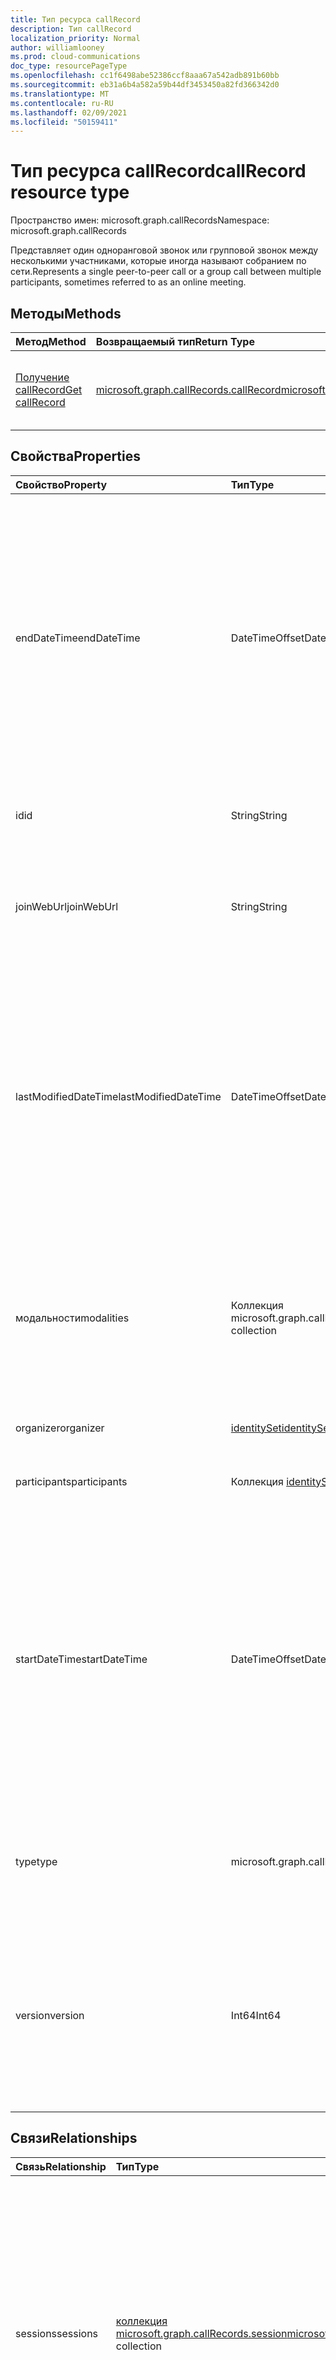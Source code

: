 ```yaml
---
title: Тип ресурса callRecord
description: Тип callRecord
localization_priority: Normal
author: williamlooney
ms.prod: cloud-communications
doc_type: resourcePageType
ms.openlocfilehash: cc1f6498abe52386ccf8aaa67a542adb891b60bb
ms.sourcegitcommit: eb31a6b4a582a59b44df3453450a82fd366342d0
ms.translationtype: MT
ms.contentlocale: ru-RU
ms.lasthandoff: 02/09/2021
ms.locfileid: "50159411"
---
```

# <a name="callrecord-resource-type"></a><span data-ttu-id="1f50e-103">Тип ресурса callRecord</span><span class="sxs-lookup"><span data-stu-id="1f50e-103">callRecord resource type</span></span>

<span data-ttu-id="1f50e-104">Пространство имен: microsoft.graph.callRecords</span><span class="sxs-lookup"><span data-stu-id="1f50e-104">Namespace: microsoft.graph.callRecords</span></span>

<span data-ttu-id="1f50e-105">Представляет один одноранговой звонок или групповой звонок между несколькими участниками, которые иногда называют собранием по сети.</span><span class="sxs-lookup"><span data-stu-id="1f50e-105">Represents a single peer-to-peer call or a group call between multiple participants, sometimes referred to as an online meeting.</span></span>

## <a name="methods"></a><span data-ttu-id="1f50e-106">Методы</span><span class="sxs-lookup"><span data-stu-id="1f50e-106">Methods</span></span>

| <span data-ttu-id="1f50e-107">Метод</span><span class="sxs-lookup"><span data-stu-id="1f50e-107">Method</span></span>       | <span data-ttu-id="1f50e-108">Возвращаемый тип</span><span class="sxs-lookup"><span data-stu-id="1f50e-108">Return Type</span></span> | <span data-ttu-id="1f50e-109">Описание</span><span class="sxs-lookup"><span data-stu-id="1f50e-109">Description</span></span> |
|:-------------|:------------|:------------|
| [<span data-ttu-id="1f50e-110">Получение callRecord</span><span class="sxs-lookup"><span data-stu-id="1f50e-110">Get callRecord</span></span>](../api/callrecords-callrecord-get.md) | [<span data-ttu-id="1f50e-111">microsoft.graph.callRecords.callRecord</span><span class="sxs-lookup"><span data-stu-id="1f50e-111">microsoft.graph.callRecords.callRecord</span></span>](callrecords-callrecord.md) | <span data-ttu-id="1f50e-112">Чтение свойств и связей объекта callRecord.</span><span class="sxs-lookup"><span data-stu-id="1f50e-112">Read properties and relationships of callRecord object.</span></span> |

## <a name="properties"></a><span data-ttu-id="1f50e-113">Свойства</span><span class="sxs-lookup"><span data-stu-id="1f50e-113">Properties</span></span>

| <span data-ttu-id="1f50e-114">Свойство</span><span class="sxs-lookup"><span data-stu-id="1f50e-114">Property</span></span>     | <span data-ttu-id="1f50e-115">Тип</span><span class="sxs-lookup"><span data-stu-id="1f50e-115">Type</span></span>        | <span data-ttu-id="1f50e-116">Описание</span><span class="sxs-lookup"><span data-stu-id="1f50e-116">Description</span></span> |
|:-------------|:------------|:------------|
|<span data-ttu-id="1f50e-117">endDateTime</span><span class="sxs-lookup"><span data-stu-id="1f50e-117">endDateTime</span></span>|<span data-ttu-id="1f50e-118">DateTimeOffset</span><span class="sxs-lookup"><span data-stu-id="1f50e-118">DateTimeOffset</span></span>|<span data-ttu-id="1f50e-119">Время в UTC, когда последний пользователь оставил вызов.</span><span class="sxs-lookup"><span data-stu-id="1f50e-119">UTC time when the last user left the call.</span></span> <span data-ttu-id="1f50e-120">Тип DateTimeOffset представляет сведения о дате и времени с использованием формата ISO 8601 и всегда указывает время в формате UTC.</span><span class="sxs-lookup"><span data-stu-id="1f50e-120">The DateTimeOffset type represents date and time information using ISO 8601 format and is always in UTC time.</span></span> <span data-ttu-id="1f50e-121">Например, значение полуночи 1 января 2014 г. в формате UTC выглядит так: `'2014-01-01T00:00:00Z'`.</span><span class="sxs-lookup"><span data-stu-id="1f50e-121">For example, midnight UTC on Jan 1, 2014 would look like this: `'2014-01-01T00:00:00Z'`</span></span>|
|<span data-ttu-id="1f50e-122">id</span><span class="sxs-lookup"><span data-stu-id="1f50e-122">id</span></span>|<span data-ttu-id="1f50e-123">String</span><span class="sxs-lookup"><span data-stu-id="1f50e-123">String</span></span>|<span data-ttu-id="1f50e-124">Уникальный идентификатор записи вызова.</span><span class="sxs-lookup"><span data-stu-id="1f50e-124">Unique identifier for the call record.</span></span> <span data-ttu-id="1f50e-125">Только для чтения.</span><span class="sxs-lookup"><span data-stu-id="1f50e-125">Read-only.</span></span>|
|<span data-ttu-id="1f50e-126">joinWebUrl</span><span class="sxs-lookup"><span data-stu-id="1f50e-126">joinWebUrl</span></span>|<span data-ttu-id="1f50e-127">String</span><span class="sxs-lookup"><span data-stu-id="1f50e-127">String</span></span>|<span data-ttu-id="1f50e-128">URL-адрес собрания, связанный с вызовом.</span><span class="sxs-lookup"><span data-stu-id="1f50e-128">Meeting URL associated to the call.</span></span> <span data-ttu-id="1f50e-129">Может быть не доступен для типа записи вызова peerToPeer.</span><span class="sxs-lookup"><span data-stu-id="1f50e-129">May not be available for a peerToPeer call record type.</span></span>|
|<span data-ttu-id="1f50e-130">lastModifiedDateTime</span><span class="sxs-lookup"><span data-stu-id="1f50e-130">lastModifiedDateTime</span></span>|<span data-ttu-id="1f50e-131">DateTimeOffset</span><span class="sxs-lookup"><span data-stu-id="1f50e-131">DateTimeOffset</span></span>|<span data-ttu-id="1f50e-132">Время создания записи вызова в UTC.</span><span class="sxs-lookup"><span data-stu-id="1f50e-132">UTC time when the call record was created.</span></span> <span data-ttu-id="1f50e-133">Тип DatetimeOffset представляет сведения о дате и времени в формате ISO 8601 и всегда используется в формате UTC.</span><span class="sxs-lookup"><span data-stu-id="1f50e-133">The DatetimeOffset type represents date and time information using ISO 8601 format and is always in UTC time.</span></span> <span data-ttu-id="1f50e-134">Например, значение полуночи 1 января 2014 г. в формате UTC выглядит так: `'2014-01-01T00:00:00Z'`.</span><span class="sxs-lookup"><span data-stu-id="1f50e-134">For example, midnight UTC on Jan 1, 2014 would look like this: `'2014-01-01T00:00:00Z'`</span></span>|
|<span data-ttu-id="1f50e-135">модальности</span><span class="sxs-lookup"><span data-stu-id="1f50e-135">modalities</span></span>|<span data-ttu-id="1f50e-136">Коллекция microsoft.graph.callRecords.modality</span><span class="sxs-lookup"><span data-stu-id="1f50e-136">microsoft.graph.callRecords.modality collection</span></span>|<span data-ttu-id="1f50e-137">Список всех модальных режимов, используемых в вызове.</span><span class="sxs-lookup"><span data-stu-id="1f50e-137">List of all the modalities used in the call.</span></span> <span data-ttu-id="1f50e-138">Возможные значения: `unknown`, `audio`, `video`, `videoBasedScreenSharing`, `data`, `screenSharing`, `unknownFutureValue`.</span><span class="sxs-lookup"><span data-stu-id="1f50e-138">Possible values are: `unknown`, `audio`, `video`, `videoBasedScreenSharing`, `data`, `screenSharing`, `unknownFutureValue`.</span></span>|
|<span data-ttu-id="1f50e-139">organizer</span><span class="sxs-lookup"><span data-stu-id="1f50e-139">organizer</span></span>|[<span data-ttu-id="1f50e-140">identitySet</span><span class="sxs-lookup"><span data-stu-id="1f50e-140">identitySet</span></span>](identityset.md)|<span data-ttu-id="1f50e-141">Удостоверение организатора.</span><span class="sxs-lookup"><span data-stu-id="1f50e-141">The organizing party's identity.</span></span>|
|<span data-ttu-id="1f50e-142">participants</span><span class="sxs-lookup"><span data-stu-id="1f50e-142">participants</span></span>|<span data-ttu-id="1f50e-143">Коллекция [identitySet](identityset.md)</span><span class="sxs-lookup"><span data-stu-id="1f50e-143">[identitySet](identityset.md) collection</span></span>|<span data-ttu-id="1f50e-144">Список отдельных удостоверений, участвующих в вызове.</span><span class="sxs-lookup"><span data-stu-id="1f50e-144">List of distinct identities involved in the call.</span></span>|
|<span data-ttu-id="1f50e-145">startDateTime</span><span class="sxs-lookup"><span data-stu-id="1f50e-145">startDateTime</span></span>|<span data-ttu-id="1f50e-146">DateTimeOffset</span><span class="sxs-lookup"><span data-stu-id="1f50e-146">DateTimeOffset</span></span>|<span data-ttu-id="1f50e-147">Время в UTC, когда первый пользователь присоединился к вызову.</span><span class="sxs-lookup"><span data-stu-id="1f50e-147">UTC time when the first user joined the call.</span></span> <span data-ttu-id="1f50e-148">Тип DatetimeOffset представляет сведения о дате и времени в формате ISO 8601 и всегда используется в формате UTC.</span><span class="sxs-lookup"><span data-stu-id="1f50e-148">The DatetimeOffset type represents date and time information using ISO 8601 format and is always in UTC time.</span></span> <span data-ttu-id="1f50e-149">Например, значение полуночи 1 января 2014 г. в формате UTC выглядит так: `'2014-01-01T00:00:00Z'`.</span><span class="sxs-lookup"><span data-stu-id="1f50e-149">For example, midnight UTC on Jan 1, 2014 would look like this: `'2014-01-01T00:00:00Z'`</span></span>|
|<span data-ttu-id="1f50e-150">type</span><span class="sxs-lookup"><span data-stu-id="1f50e-150">type</span></span>|<span data-ttu-id="1f50e-151">microsoft.graph.callRecords.callType</span><span class="sxs-lookup"><span data-stu-id="1f50e-151">microsoft.graph.callRecords.callType</span></span>|<span data-ttu-id="1f50e-152">Указывает тип вызова.</span><span class="sxs-lookup"><span data-stu-id="1f50e-152">Indicates the type of the call.</span></span> <span data-ttu-id="1f50e-153">Возможные значения: `unknown`, `groupCall`, `peerToPeer`, `unknownFutureValue`.</span><span class="sxs-lookup"><span data-stu-id="1f50e-153">Possible values are: `unknown`, `groupCall`, `peerToPeer`, `unknownFutureValue`.</span></span>|
|<span data-ttu-id="1f50e-154">version</span><span class="sxs-lookup"><span data-stu-id="1f50e-154">version</span></span>|<span data-ttu-id="1f50e-155">Int64</span><span class="sxs-lookup"><span data-stu-id="1f50e-155">Int64</span></span>|<span data-ttu-id="1f50e-156">Монотонно увеличивающаяся версия записи вызова.</span><span class="sxs-lookup"><span data-stu-id="1f50e-156">Monotonically increasing version of the call record.</span></span> <span data-ttu-id="1f50e-157">Записи вызовов более высокой версии с таким же идом включают дополнительные данные по сравнению с более низкой версией.</span><span class="sxs-lookup"><span data-stu-id="1f50e-157">Higher version call records with the same id includes additional data compared to the lower version.</span></span>|

## <a name="relationships"></a><span data-ttu-id="1f50e-158">Связи</span><span class="sxs-lookup"><span data-stu-id="1f50e-158">Relationships</span></span>

| <span data-ttu-id="1f50e-159">Связь</span><span class="sxs-lookup"><span data-stu-id="1f50e-159">Relationship</span></span> | <span data-ttu-id="1f50e-160">Тип</span><span class="sxs-lookup"><span data-stu-id="1f50e-160">Type</span></span>        | <span data-ttu-id="1f50e-161">Описание</span><span class="sxs-lookup"><span data-stu-id="1f50e-161">Description</span></span> |
|:-------------|:------------|:------------|
|<span data-ttu-id="1f50e-162">sessions</span><span class="sxs-lookup"><span data-stu-id="1f50e-162">sessions</span></span>|<span data-ttu-id="1f50e-163">[коллекция microsoft.graph.callRecords.session](callrecords-session.md)</span><span class="sxs-lookup"><span data-stu-id="1f50e-163">[microsoft.graph.callRecords.session](callrecords-session.md) collection</span></span>|<span data-ttu-id="1f50e-164">Список сеансов, участвующих в вызове.</span><span class="sxs-lookup"><span data-stu-id="1f50e-164">List of sessions involved in the call.</span></span> <span data-ttu-id="1f50e-165">Одноранговые вызовы обычно имеют только один сеанс, тогда как групповые вызовы обычно имеют по крайней мере один сеанс на участника.</span><span class="sxs-lookup"><span data-stu-id="1f50e-165">Peer-to-peer calls typically only have one session, whereas group calls typically have at least one session per participant.</span></span> <span data-ttu-id="1f50e-166">Только для чтения.</span><span class="sxs-lookup"><span data-stu-id="1f50e-166">Read-only.</span></span> <span data-ttu-id="1f50e-167">Допускается значение null.</span><span class="sxs-lookup"><span data-stu-id="1f50e-167">Nullable.</span></span>|

## <a name="json-representation"></a><span data-ttu-id="1f50e-168">Представление JSON</span><span class="sxs-lookup"><span data-stu-id="1f50e-168">JSON representation</span></span>

<span data-ttu-id="1f50e-169">Ниже указано представление ресурса в формате JSON.</span><span class="sxs-lookup"><span data-stu-id="1f50e-169">The following is a JSON representation of the resource.</span></span>

<!-- {
  "blockType": "resource",
  "optionalProperties": [

  ],
  "@odata.type": "microsoft.graph.callRecords.callRecord",
  "keyProperty": "id"
}-->

```json
{
  "endDateTime": "String (timestamp)",
  "id": "String (identifier)",
  "joinWebUrl": "String",
  "lastModifiedDateTime": "String (timestamp)",
  "modalities": ["string"],
  "organizer": {"@odata.type": "microsoft.graph.identitySet"},
  "participants": [{"@odata.type": "microsoft.graph.identitySet"}],
  "startDateTime": "String (timestamp)",
  "type": "string",
  "version": 1024
}
```

<!-- uuid: 16cd6b66-4b1a-43a1-adaf-3a886856ed98
2019-02-04 14:57:30 UTC -->
<!-- {
  "type": "#page.annotation",
  "description": "callRecord resource",
  "keywords": "",
  "section": "documentation",
  "tocPath": ""
}-->
